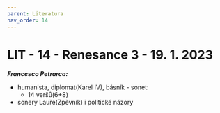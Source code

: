 ```yaml
---
parent: Literatura
nav_order: 14
---
```

# LIT - 14 - Renesance 3 - 19. 1. 2023
***Francesco Petrarca:***
- humanista, diplomat(Karel IV), básník - sonet:
	- 14 veršů(6+8)
- sonery Lauře(Zpěvník) i politické názory
